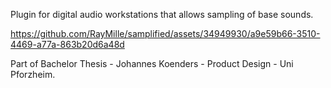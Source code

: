 Plugin for digital audio workstations that allows sampling of base sounds.

https://github.com/RayMille/samplified/assets/34949930/a9e59b66-3510-4469-a77a-863b20d6a48d

Part of Bachelor Thesis - Johannes Koenders - Product Design - Uni Pforzheim.


